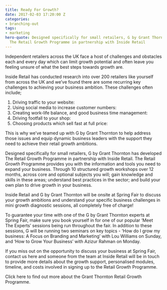 ```yaml
---
title: Ready For Growth?
date: 2017-02-03 17:20:00 Z
categories:
- branching-out
tags:
- marketing
hero-quote: Designed specifically for small retailers, G by Grant Thornton has developed
  The Retail Growth Programme in partnership with Inside Retail
---
```


Independent retailers across the UK face a host of challenges and obstacles each and every day which can limit growth potential and often leave you feeling unsure of what the best steps towards growth are.

Inside Retail has conducted research into over 200 retailers like yourself from across the UK and we’ve found there are some recurring key challenges to achieving your business ambition.  These challenges often include;

1.	Driving traffic to your website:
2.	Using social media to increase customer numbers: 
3.	Creating work-life balance, and good business time management: 
4.	Driving footfall to your shop:
5.	Choosing products which sell fast at full price: 

This is why we’ve teamed up with G by Grant Thornton to help address those issues and equip dynamic business leaders with the support they need to achieve their retail growth ambitions.

Designed specifically for small retailers, G by Grant Thornton has developed The Retail Growth Programme in partnership with Inside Retail. The Retail Growth Programme provides you with the information and tools you need to expand your business. Through 10 structured growth workshops over 12 months, across core and optional subjects you will; gain knowledge and skills in these areas; understand best practices in the sector; and build your own plan to drive growth in your business.

Inside Retail and G by Grant Thornton will be onsite at Spring Fair to discuss your growth ambitions and understand your specific business challenges in mini growth diagnostic sessions, all completely free of charge!

To guarantee your time with one of the G by Grant Thornton experts at Spring Fair, make sure you book yourself in for one of our popular ‘Meet The Experts’ sessions being run throughout the fair. In addition to these sessions, G will be running two seminars on key topics - ‘How do I grow my business:  A Focus on Branding and Marketing’ with Lou Williams on Sunday, and ‘How to Grow Your Business’ with Azizur Rahman on Monday.

If you miss out on the opportunity to discuss your business at Spring Fair, contact us here and someone from the team at Inside Retail will be in touch to provide more details about the growth support, personalised modules, timeline, and costs involved in signing up to the Retail Growth Programme.

Click here to find out more about the Grant Thornton Retail Growth Programme.




